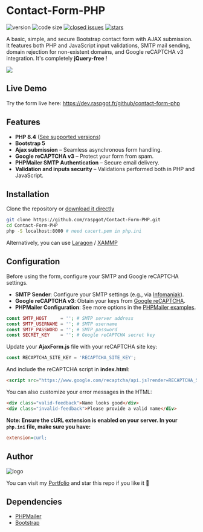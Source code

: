 # Contact-Form-PHP

![version](https://img.shields.io/badge/version-1.4.0-blue.svg) ![code size](https://img.shields.io/github/languages/code-size/raspgot/Contact-Form-PHP) [![closed issues](https://img.shields.io/github/issues-closed-raw/raspgot/Contact-Form-PHP)](https://github.com/raspgot/Contact-Form-PHP/issues?q=is%3Aissue+is%3Aclosed) [![stars](https://img.shields.io/github/stars/raspgot/Contact-Form-PHP?style=social)](https://github.com/raspgot/Contact-Form-PHP/stargazers)

A basic, simple, and secure Bootstrap contact form with AJAX submission. It features both PHP and JavaScript input validations, SMTP mail sending, domain rejection for non-existent domains, and Google reCAPTCHA v3 integration. It's completely **jQuery-free** !

![](https://dev.raspgot.fr/github/contact-form-php/gif_github_1.2.0.gif)

## Live Demo

Try the form live here: https://dev.raspgot.fr/github/contact-form-php

## Features

-   **PHP 8.4** ([See supported versions](https://www.php.net/supported-versions.php))
-   **Bootstrap 5**
-   **Ajax submission** – Seamless asynchronous form handling.
-   **Google reCAPTCHA v3** – Protect your form from spam.
-   **PHPMailer SMTP Authentication** – Secure email delivery.
-   **Validation and inputs security** – Validations performed both in PHP and JavaScript.

## Installation

Clone the repository or [download it directly](https://github.com/raspgot/Contact-Form-PHP/archive/master.zip)

```bash
git clone https://github.com/raspgot/Contact-Form-PHP.git
cd Contact-Form-PHP
php -S localhost:8000 # need cacert.pem in php.ini
```

Alternatively, you can use [Laragon](https://laragon.org) / [XAMMP](https://www.apachefriends.org)

## Configuration

Before using the form, configure your SMTP and Google reCAPTCHA settings.

-   **SMTP Sender**: Configure your SMTP settings (e.g., via [Infomaniak](https://www.infomaniak.com/fr/hebergement/web-et-mail/hebergement-mail)).
-   **Google reCAPTCHA v3**: Obtain your keys from [Google reCAPTCHA](https://www.google.com/recaptcha/intro/v3.html).
-   **PHPMailer Configuration**: See more options in the [PHPMailer examples](https://github.com/PHPMailer/PHPMailer/tree/master/examples).

```php
const SMTP_HOST     = ''; # SMTP server address
const SMTP_USERNAME = ''; # SMTP username
const SMTP_PASSWORD = ''; # SMTP password
const SECRET_KEY    = ''; # Google reCAPTCHA secret key
```

Update your **AjaxForm.js** file with your reCAPTCHA site key:

```javascript
const RECAPTCHA_SITE_KEY = 'RECAPTCHA_SITE_KEY';
```

And include the reCAPTCHA script in **index.html**:

```html
<script src="https://www.google.com/recaptcha/api.js?render=RECAPTCHA_SITE_KEY"></script>
```

You can also customize your error messages in the HTML:

```html
<div class="valid-feedback">Name looks good</div>
<div class="invalid-feedback">Please provide a valid name</div>
```

**Note: Ensure the cURL extension is enabled on your server. In your `php.ini` file, make sure you have:**

```ini
extension=curl;
```

## Author

![logo](https://dev.raspgot.fr/github/contact-form-php/raspgot-blue.png)

You can visit my [Portfolio](https://raspgot.fr) and star this repo if you like it 🤖

## Dependencies

-   [PHPMailer](https://github.com/PHPMailer/PHPMailer)
-   [Bootstrap](https://github.com/twbs/bootstrap)
